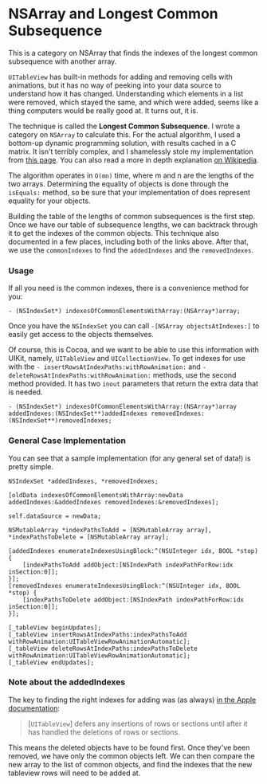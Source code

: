 # NSArray and Longest Common Subsequence

This is a category on NSArray that finds the indexes of the longest common subsequence with another array.

`UITableView` has built-in methods for adding and removing cells with animations, but it has no way of peeking into your data source to understand how it has changed. Understanding which elements in a list were removed, which stayed the same, and which were added, seems like a thing computers would be really good at. It turns out, it is.

The technique is called the **Longest Common Subsequence**. I wrote a category on `NSArray` to calculate this. For the actual algorithm, I used a bottom-up dynamic programming solution, with results cached in a C matrix. It isn't terribly complex, and I shamelessly stole my implementation from [this page](http://www.ics.uci.edu/~eppstein/161/960229.html). You can also read a more in depth explanation [on Wikipedia](http://en.wikipedia.org/wiki/Longest_common_subsequence_problem).

The algorithm operates in `O(mn)` time, where m and n are the lengths of the two arrays. Determining the equality of objects is done through the `isEquals:` method, so be sure that your implementation of does represent equality for your objects.

Building the table of the lengths of common subsequences is the first step. Once we have our table of subsequence lengths, we can backtrack through it to get the indexes of the common objects. This technique also documented in a few places, including both of the links above. After that, we use the `commonIndexes` to find the `addedIndexes` and the `removedIndexes`.

### Usage

If all you need is the common indexes, there is a convenience method for you:

	- (NSIndexSet*) indexesOfCommonElementsWithArray:(NSArray*)array;
	
Once you have the `NSIndexSet` you can call `-[NSArray objectsAtIndexes:]` to easily get access to the objects themselves.

Of course, this is Cocoa, and we want to be able to use this information with UIKit, namely, `UITableView` and `UICollectionView`. To get indexes for use with the `- insertRowsAtIndexPaths:withRowAnimation:` and `-deleteRowsAtIndexPaths:withRowAnimation:` methods, use the second method provided. It has two `inout` parameters that return the extra data that is needed.

	- (NSIndexSet*) indexesOfCommonElementsWithArray:(NSArray*)array addedIndexes:(NSIndexSet**)addedIndexes removedIndexes:(NSIndexSet**)removedIndexes;

### General Case Implementation

You can see that a sample implementation (for any general set of data!) is pretty simple.

    NSIndexSet *addedIndexes, *removedIndexes;
    
    [oldData indexesOfCommonElementsWithArray:newData addedIndexes:&addedIndexes removedIndexes:&removedIndexes];
    
    self.dataSource = newData;
    
    NSMutableArray *indexPathsToAdd = [NSMutableArray array], *indexPathsToDelete = [NSMutableArray array];
    
    [addedIndexes enumerateIndexesUsingBlock:^(NSUInteger idx, BOOL *stop) {
        [indexPathsToAdd addObject:[NSIndexPath indexPathForRow:idx inSection:0]];
    }];
    [removedIndexes enumerateIndexesUsingBlock:^(NSUInteger idx, BOOL *stop) {
        [indexPathsToDelete addObject:[NSIndexPath indexPathForRow:idx inSection:0]];
    }];
    
    [_tableView beginUpdates];
    [_tableView insertRowsAtIndexPaths:indexPathsToAdd withRowAnimation:UITableViewRowAnimationAutomatic];
    [_tableView deleteRowsAtIndexPaths:indexPathsToDelete withRowAnimation:UITableViewRowAnimationAutomatic];
    [_tableView endUpdates];

### Note about the addedIndexes

The key to finding the right indexes for adding was (as always) [in the Apple documentation](https://developer.apple.com/library/ios/documentation/userexperience/conceptual/tableview_iphone/ManageInsertDeleteRow/ManageInsertDeleteRow.html#//apple_ref/doc/uid/TP40007451-CH10-SW1):

>  [`UITableView`] defers any insertions of rows or sections until after it has handled the deletions of rows or sections.

This means the deleted objects have to be found first. Once they've been removed, we have only the common objects left. We can then compare the new array to the list of common objects, and find the indexes that the new tableview rows will need to be added at.

